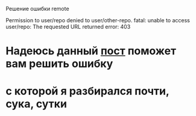 Решение ошибки remote

Permission to user/repo denied to user/other-repo. fatal:
  unable to access user/repo:
    The requested URL returned error:
      403

# Надеюсь данный [пост][post] поможет вам решить ошибку
# с которой я разбирался почти, сука, сутки


[post]: https://htmlblog.github.io/permission-to-denied-to-git-error-403?ysclid=ll2bbj73l8740385929
